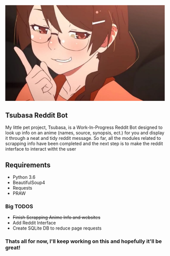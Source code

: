 <div align="center"><img src="Images/tsubasa-smug.jpg"</img></div>

## Tsubasa Reddit Bot

My little pet project, Tsubasa, is a Work-In-Progress Reddit Bot designed to look up info on an anime (names, source,
synopsis, ect.) for you and display it through a neat and tidy reddit message. So far, all the modules related to scrapping
info have been completed and the next step is to make the reddit interface to interact witht the user

## Requirements

* Python 3.6
* BeautifulSoup4
* Requests
* PRAW 

### Big TODOS

* ~~Finish Scrapping Anime Info and websites~~
* Add Reddit Interface
* Create SQLite DB to reduce page requests

### Thats all for now, I'll keep working on this and hopefully it'll be great!